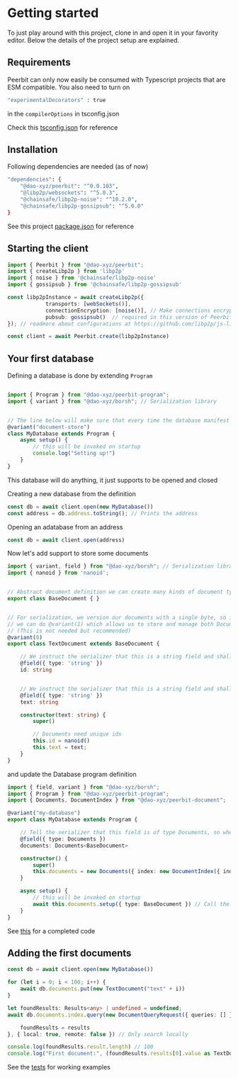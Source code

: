 # Getting started
To just play around with this project, clone in and open it in your favority editor. 
Below the details of the project setup are explained.

## Requirements
Peerbit can only now easily be consumed with Typescript projects that are ESM compatible. You also need to turn on 

```sh
"experimentalDecorators" : true
```
in the `compilerOptions` in tsconfig.json

Check this [tsconfig.json](./tsconfig.json) for reference

## Installation
Following dependencies are needed (as of now)

```sh
"dependencies": {
	"@dao-xyz/peerbit": "^0.0.103",
	"@libp2p/websockets": "^5.0.3",
	"@chainsafe/libp2p-noise": "^10.2.0",
	"@chainsafe/libp2p-gossipsub": "^5.0.0"
}
```

See this project [package.json](./package.json) for reference

## Starting the client 
```typescript 
import { Peerbit } from "@dao-xyz/peerbit";
import { createLibp2p } from 'libp2p'
import { noise } from '@chainsafe/libp2p-noise'
import { gossipsub } from '@chainsafe/libp2p-gossipsub'

const libp2pInstance = await createLibp2p({
			transports: [webSockets()],
			connectionEncryption: [noise()], // Make connections encrypted
			pubsub: gossipsub()  // required in this version of Peerbit, but will not in the future
}); // readmore about configurations at https://github.com/libp2p/js-libp2p

const client = await Peerbit.create(libp2pInstance)
```

## Your first database
Defining a database is done by extending ```Program```

```typescript

import { Program } from "@dao-xyz/peerbit-program";
import { variant } from "@dao-xyz/borsh"; // Serialization library


// The line below will make sure that every time the database manifest gets seriaized, "document-store" will prefix the serialized bytes (in UTF-8 encoding) so that peers who open the database (who recieve the database manifest in serialized bytes) can decode into this particular class. 
@variant("document-store") 
class MyDatabase extends Program {
    async setup() {
        // this will be invoked on startup
		console.log("Setting up!")
    }
}

```

This database will do anything, it just supports to be opened and closed 

Creating a new database from the definition
```typescript
const db = await client.open(new MyDatabase())
const address = db.address.toString(); // Prints the address
```

Opening an adatabase from an address
```typescript 
const db = await client.open(address)
```


Now let's add support to store some documents


```typescript
import { variant, field } from "@dao-xyz/borsh"; // Serialization library
import { nanoid } from 'nanoid';


// Abstract document definition we can create many kinds of document types from
export class BaseDocument { }


// For serialization, we version our documents with a single byte, so in the future, if we want to upgrade our document definition
// we can do @variant(1) which allows us to store and manage both Documents of type variant 0 and variant 1 in our Document database
// (This is not needed but recommended)
@variant(0)
export class TextDocument extends BaseDocument {

	// We instruct the serializer that this is a string field and shall be serialized when we save documents
	@field({ type: 'string' })
	id: string 


	// We instruct the serializer that this is a string field and shall be serialized when we save documents
	@field({ type: 'string' }) 
	text: string

	constructor(text: string) {
		super()

		// Documents need unique ids
		this.id = nanoid()
		this.text = text;
	}
}
```

and update the Database program definition

```typescript
import { field, variant } from "@dao-xyz/borsh";
import { Program } from "@dao-xyz/peerbit-program";
import { Documents, DocumentIndex } from "@dao-xyz/peerbit-document";

@variant("my-database")
export class MyDatabase extends Program {

	// Tell the serializer that this field is of type Documents, so when other peers open this database they know exactly how to intepret this field
	@field({ type: Documents })
	documents: Documents<BaseDocument>

	constructor() {
		super()
		this.documents = new Documents({ index: new DocumentIndex({ indexBy: 'id' }) }) // Construct the document store
	}

	async setup() {
		// this will be invoked on startup
		await this.documents.setup({ type: BaseDocument }) // Call the setup function on this.documents 
	}
}

```

See [this](./src/index.ts) for a completed code



## Adding the first documents
```typescript 
const db = await client.open(new MyDatabase())

for (let i = 0; i < 100; i++) {
	await db.documents.put(new TextDocument("text" + i))
}

let foundResults: Results<any> | undefined = undefined;
await db.documents.index.query(new DocumentQueryRequest({ queries: [] }), (results, from) => {

	foundResults = results
}, { local: true, remote: false }) // Only search locally

console.log(foundResults.result.length) // 100
console.log("First document:", (foundResults.results[0].value as TextDocument).text)
```

See the [tests](./src/index.test.ts) for working examples
